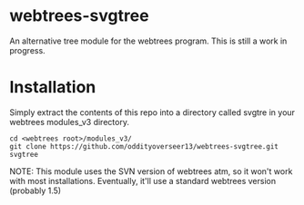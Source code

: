 webtrees-svgtree
================

An alternative tree module for the webtrees program. This is still a work in progress.

Installation
============
Simply extract the contents of this repo into a directory called svgtre in your
webtrees modules_v3 directory.

    cd <webtrees root>/modules_v3/
    git clone https://github.com/oddityoverseer13/webtrees-svgtree.git svgtree

NOTE: This module uses the SVN version of webtrees atm, so it won't work with
most installations. Eventually, it'll use a standard webtrees version (probably
1.5)

